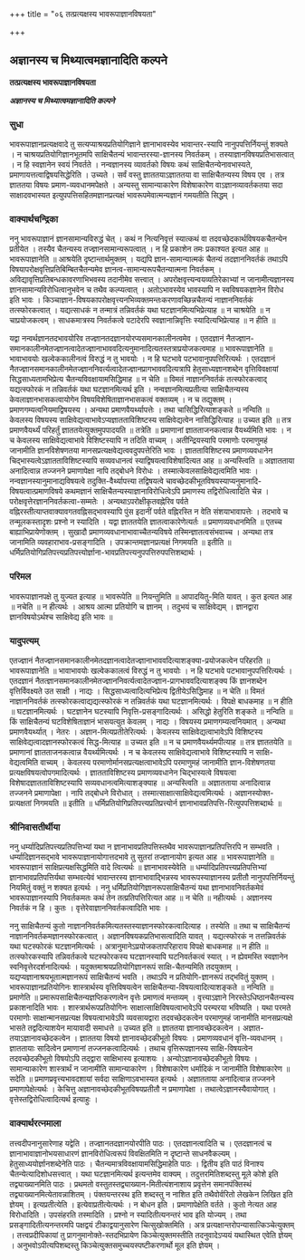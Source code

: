 +++
title = "०६ तत्प्रत्यक्षस्य भावरूपाज्ञानविषयता"

+++


## अज्ञानस्य च मिथ्यात्वमज्ञानादिति कल्पने

**तत्प्रत्यक्षस्य भावरूपाज्ञानविषयता**

***अज्ञानस्य च मिथ्यात्वमज्ञानादिति कल्पने***

### **सुधा**

भावरूपाज्ञानप्रत्यक्षवादे तु सत्यप्याश्रयप्रतियोगिज्ञाने ज्ञानाभावस्येव भावान्तर-स्यापि नानुपपत्तिर्नियन्तुं शक्यते । न चाश्रयप्रतियोगिज्ञानभूतमपि साक्षिचैतन्यं भावान्तरस्या-ज्ञानस्य निवर्तकम् । तस्याज्ञानविषयप्रतिभासत्वात् । न हि स्वज्ञानेन स्वयं निवर्तते । नन्वज्ञानस्य व्यावर्तको विषयः कथं साक्षिचैतन्येनावभास्यते, प्रमाणायत्तत्वाद्विषयसिद्धेरिति । उच्यते । सर्वं वस्तु ज्ञाततयाऽज्ञाततया वा साक्षिचैतन्यस्य विषय एव । तत्र ज्ञाततया विषयः प्रमाण-व्यवधानमपेक्षते । अन्यस्तु सामान्याकारेण विशेषाकारेण वाऽज्ञानव्यावर्तकतया सदा साक्षादवभास्यत इत्युपपत्तिसहितमज्ञानप्रत्यक्षं भावरूपमेवात्मन्यज्ञानं गमयतीति सिद्धम् ।

### **वाक्यार्थचन्द्रिका**

ननु भावरूपाज्ञानं ज्ञानसामान्यविरुद्धं चेत् । कथं न नित्यनिवृत्तं स्यात्कथं वा तदवच्छेदकार्थविषयकचैतन्येन प्रतीयेत । तस्यैव चैतन्यस्य तज्ज्ञानसामान्यरूपत्वात् । न हि प्रकाशेन तमः प्रकाश्यत इत्यत आह ॥ भावरूपाज्ञानेति ॥ आश्रयेति दृष्टान्तार्थमुक्तम् । यद्यपि ज्ञान-सामान्यात्मकं चैतन्यं तदज्ञाननिवर्तकं तथाऽपि विषयापरोक्षवृत्तिप्रतिबिम्बितचैतन्यमेव ज्ञानत्व-सामान्यरूपचैतन्यात्मना निवर्तकम् । अविद्यावृत्तिप्रतिबन्धकावरणाभिभवस्य तदानीमेव सत्त्वात् । अपरोक्षवृत्त्यन्वयव्यतिरेकाभ्यां न जानामीत्यज्ञानस्य ज्ञानसामान्यविरोधित्वानुभवेन च तथैव कल्प्यत्वात् । अतोऽभावस्येव भावस्यापि न स्वविषयकज्ञानेन विरोध इति भावः । किञ्चाज्ञान-विषयकापरोक्षवृत्त्यनभिव्यक्तमन्तःकरणावच्छिन्नचैतन्यं नाज्ञाननिवर्तकं तत्स्फोरकत्वात् । यद्यत्साधकं न तन्मात्रं तन्निवर्तकं यथा घटज्ञानमित्यभिप्रेत्याह ॥ न चाश्रयेति ॥ न चाप्रयोजकत्वम् । साधकमात्रस्य निवर्तकत्वे पटादेरपि स्वज्ञानान्निवृत्तिः स्यादित्यभिप्रेत्याह ॥ न हीति ॥

यद्वा नन्वर्थज्ञानतदभावयोरिव तज्ज्ञानतदज्ञानयोरप्यसमानकालीनत्वमेव । एतदज्ञानं नैतज्ज्ञान-समानकालीनमेतज्ज्ञानत्वादेतज्ज्ञानाभाववदित्यनुमानादित्यतस्तत्राप्रयोजकत्वमाह ॥ भावरूपाज्ञानेति ॥ भावाभावयोः खल्वेककालीनत्वं विरुद्धं न तु भावयोः । न हि घटभावे पटभावानुपपत्तिरित्यर्थः । एतदज्ञानं नैतज्ज्ञानसमानकालीनमेतज्ज्ञाननिवर्त्यत्वादेतज्ज्ञानप्रागभाववदित्यत्रापि हेतुसाध्यज्ञानशब्देन वृत्तिविवक्षायां सिद्धसाध्यतामभिप्रेत्य चैतन्यविवक्षायामसिद्धिमाह ॥ न चेति ॥ विमतं नाज्ञाननिवर्तकं तत्स्फोरकत्वाद् यद्यत्स्फोरकं न तन्निवर्तकं यथा घटज्ञानमित्यर्थ इति । नन्वज्ञानमित्यप्रतीत्या साक्षिचैतन्यस्य केवलाज्ञानभासकत्वायोगेन विषयविशेषिताज्ञानभासकत्वं वक्तव्यम् । न च तद्युक्तम् । प्रमाणगम्यत्वनियमाद्विषयस्य । अन्यथा प्रमाणवैयर्थ्यापत्तेः । तथा चासिद्धिरित्याशङ्कते ॥ नन्विति ॥ केवलस्य विषयस्य साक्षिवेद्यत्वाभावेऽप्यज्ञातताविशिष्टस्य साक्षिवेद्यत्वेन नासिद्धिरित्याह ॥ उच्यत इति ॥ तत्र प्रमाणवैयर्थ्यं परिहर्तुं ज्ञाततयेत्युक्तमुपपादयति ॥ तत्रेति ॥ प्रमाणानां ज्ञातताजनकत्वान्न वैयर्थ्यमिति भावः । न च केवलस्य साक्षिवेद्यत्वाभावे विशिष्टस्यापि न तदिति वाच्यम् । अतीन्द्रियस्यापि परमाणोः परमाणुमहं जानामीति ज्ञानविशेषणतया मानसप्रत्यक्षवेद्यत्ववदुपपत्तेरिति भावः । ज्ञातताविशिष्टस्य प्रमाणव्यवधानेन चिद्भास्यत्वेऽज्ञातताविशिष्टस्यापि सव्यवधानत्वं स्याद्विषयत्वाविशेषादित्यत आह ॥ अन्यस्त्विति ॥ अज्ञातताया अनादित्वान्न तज्जनने प्रमाणापेक्षा नापि तद्बोधने विरोधः । तस्मात्केवलसाक्षिवेद्यत्वमिति भावः । नन्वज्ञानस्यानुमानाद्यविषयत्वे तदुक्ति-वैर्थ्यापत्त्या तद्विषयत्वे चावच्छेदकीभूतविषयस्याप्यनुमानादि- विषयत्वात्प्रमाणविषये कथमज्ञानं साक्षिचैतन्यस्याज्ञानाविरोधित्वेऽपि प्रमाणस्य तद्विरोधित्वादिति चेन्न । परोक्षवृत्तेरज्ञाननिवर्तकत्वा-सम्मतेः । अन्यथाऽपरोक्षीकृतवह्नेरिव पर्वते वह्निरस्तीत्याप्तवाक्यावगतवह्निसद्भावस्यापि पुंस इदानीं पर्वते वह्निरस्ति न वेति संशयाभावापत्तेः । तदभावे च तन्मूलकस्तादृशः प्रश्नो न स्यादिति । यद्वा ज्ञाततयेति ज्ञातत्वाकारेणेत्यर्तः ॥ प्रमाणव्यवधानमिति ॥ एतच्च बाह्याभिप्रायेणोक्तम् । सुखादौ प्रमाणव्यवधानाभावाच्चैतन्यविषये तस्मिन्ज्ञातत्वसंभवाच्च । अन्यथा तत्र जानामिति व्यवहाराभाव-प्रसङ्गादिति । उपक्रान्तमज्ञानप्रत्यक्षं निगमयति ॥ इतीति ॥ धर्मिप्रतियोगिप्रतिपत्त्यप्रतिपत्त्योर्ज्ञाना-भावप्रतिपत्त्यनुपपत्तिरुपपत्तिशब्दार्थः ।

### **परिमल**

भावरूपाज्ञानपक्षे तु युज्यत इत्याह ॥ भावरूपेति ॥ नियन्तुमिति ॥ आपादयितु-मिति यावत् । कुत इत्यत आह ॥ नचेति ॥ न हीत्यर्थः । आश्रय आत्मा प्रतियोगि च ज्ञानम् । तदुभयं च साक्षिवेद्यम् । ज्ञानद्वारा ज्ञानविषयोऽर्थश्च साक्षिवेद्य इति भावः ॥

### **यादुपत्यम्**

एतज्ज्ञानं नैतज्ज्ञानसमानकालीनमेतदज्ञानत्वादेतज्ज्ञानाभाववदित्याशङ्क्या-प्रयोजकत्वेन परिहरति ॥ भावरूपाज्ञानेति ॥ भावाभावयोः खल्वेककालत्वं विरुद्धं न तु भावयोः । न हि घटभावे पटभावानुपपत्तिरित्यर्थः । एतदज्ञानं नैतत्ज्ञानसमानकालीनमेतज्ज्ञाननिवर्त्यत्वादेतज्ज्ञान-प्रागभाववदित्याशङ्क्य किं ज्ञानशब्देन वृत्तिर्विवक्ष्यते उत साक्षी । नाद्यः । सिद्धसाध्यत्वादित्यभिप्रेत्य द्वितीयेऽसिद्धिमाह ॥ न चेति ॥ विमतं नाज्ञाननिवर्तकं तत्स्फोरकत्वाद्यद्यत्स्फोरकं न तन्निवर्तकं यथा घटज्ञानमित्यर्थः । विपक्षे बाधकमाह ॥ न हीति ॥ घटज्ञानमित्यर्थः । घटज्ञानेन घटस्यापि निवृत्ति-प्रसङ्गादित्यर्थः । असिद्धो हेतुरिति शङ्कते ॥ नन्विति ॥ किं साक्षिचैतन्यं घटविशेषिताज्ञानं भासयत्युत केवलम् । नाद्यः । विषयस्य प्रमाणगम्यत्वनियमात् । अन्यथा प्रमाणवैयर्थ्यात् । नेतरः । अज्ञान-मित्यप्रतीतेरित्यर्थः । केवलस्य साक्षिवेद्यत्वाभावेऽपि विशिष्टस्य साक्षिवेद्यत्वादज्ञानस्फोरकत्वं सिद्ध-मित्याह ॥ उच्यत इति ॥ न च प्रमाणवैयर्थ्यमपीत्याह ॥ तत्र ज्ञाततयेति ॥ प्रमाणानां ज्ञातताजनकत्वान्न वैयर्थ्यमित्यर्थः । न च केवलस्य साक्षिवेद्यत्वाभावे विशिष्टस्यापि न साक्षि-वेद्यत्वमिति वाच्यम् । केवलस्य परमाणोर्मानसप्रत्यक्षत्वाभावेऽपि परमाणुमहं जानामीति ज्ञान-विशेषणतया प्रत्यक्षविषयत्वोपगमादित्यर्थः । ज्ञातताविशिष्टस्य प्रमाणव्यवधानेन चिद्भास्यत्वे विषयत्वा विशेषादज्ञातताविशिष्टस्यापि सव्यवधानत्वमित्याशङ्क्याह ॥ अन्यस्त्विति ॥ अज्ञातताया अनादित्वान्न तज्जनने प्रमाणापेक्षा । नापि तद्बोधने विरोधात् । तस्मात्साक्षात्साक्षिवेद्यत्वमित्यर्थः । अज्ञानस्योक्त-प्रत्यक्षतां निगमयति ॥ इतीति ॥ धर्मिप्रतियोगिप्रतिपत्त्यप्रतिप्रत्त्योर्न ज्ञानाभावप्रतिपत्ति-रित्युपपत्तिशब्दार्थः ॥

### **श्रीनिवासतीर्थीया**

ननु धर्म्यादिप्रतिपत्त्यप्रतिपत्तिभ्यां यथा न ज्ञानाभावप्रतिपत्तिस्तथैव भावरूपाज्ञानप्रतिपत्तिरपि न सम्भवति । धर्म्यादिज्ञानसद्भावे भावरूपाज्ञानायोगात्तदभावे तु सुतरां तज्ज्ञानायोग इत्यत आह ॥ भावरूपाज्ञानेति ॥ भावरूपाज्ञानं साक्षिप्रत्यक्षसिद्धमिति वादे त्वित्यर्थः ॥ ज्ञानाभावस्येवेति ॥ धर्म्यादिप्रतिपत्त्यप्रतिपत्तिभ्यां ज्ञानाभावप्रतिपत्तिर्यथा सम्भवत्येवं भावान्तरस्य ज्ञानाभावाद्भिन्नस्य भावरूपस्याज्ञानस्य प्रतीतौ नानुपपत्तिर्नियन्तुं नियमितुं वक्तुं न शक्यत इत्यर्थः । ननु धर्मिप्रतियोगिज्ञानरूपसाक्षिचैतन्यं यथा ज्ञानाभावनिवर्तकमेवं भावरूपाज्ञानस्यापि निवर्तकमतः कथं तेन तत्प्रतिपत्तिरित्यत आह ॥ न चेति ॥ नहीत्यर्थः । अज्ञानस्य निवर्तकं न हि । कुतः । वृत्तेरेवाज्ञाननिवर्तकत्वादिति भावः ।

ननु साक्षिचैतन्यं कुतो नाज्ञाननिवर्तकमित्यतस्तस्याज्ञानस्फोरकत्वादित्याह । तस्येति ॥ तथा च साक्षिचैतन्यं नाज्ञाननिवर्तकमज्ञानस्फोरकत्वात् । अज्ञानविषयकप्रतिभासत्वादिति यावत् । यद्यत्स्फोरकं न तत्तन्निवर्तकं यथा घटस्फोरकं घटज्ञानमित्यर्थः । अत्रानुमानेऽप्रयोजकतापरिहाराय विपक्षे बाधकमाह ॥ न हीति ॥ तत्स्फोरकस्यापि तन्निवर्तकत्वे घटस्फोरकस्य घटज्ञानस्यापि घटनिवर्तकत्वं स्यात् । न ह्येवमस्ति स्वज्ञानेन स्वनिवृत्तेरदर्शनादित्यर्थः । यदुक्तमाश्रयप्रतियोगिज्ञानरूपं साक्षि-चैतन्यमिति तदयुक्तम् । यद्यप्यज्ञानाश्रयभूतात्मज्ञानरूपं साक्षिचैतन्यं भवति । तथाऽपि न प्रतियोगि-ज्ञानरूपं तद्भवितुं युक्तम् । भावरूपाज्ञानप्रतियोगिनः शास्त्रार्थस्य वृत्तिविषयत्वेन साक्षिचैतन्या-विषयत्वादित्याशङ्कते ॥ नन्विति ॥ प्रमाणेति ॥ प्रमारूपसाक्षिचैतन्यज्ञप्तिकरणत्वेन वृत्तेः प्रमाणत्वं मन्तव्यम् । वृत्त्याऽज्ञाने निरस्तेऽधिष्ठानचैतन्यस्य प्रकाशनादिति भावः । शास्त्रार्थरूपप्रतियोगिनः साक्षात्साक्षिविषयत्वाभावेऽपि परम्परया भविष्यति । यथा परमते परमाणोः साक्षान्मानसप्रत्यक्ष विषयत्वाभावेऽपि व्यवसायद्वारा तदवच्छेदकत्वेन परमाणुमहं जानामीति मानसप्रत्यक्षे भासते तद्वदित्याशयेन मायावादी समाधत्ते ॥ उच्यत इति ॥ ज्ञाततया ज्ञानावच्छेदकत्वेन । अज्ञात-तयाऽज्ञानावच्छेदकत्वेन । ज्ञाततया विषयो ज्ञानावच्छेदकीभूतो विषयः । प्रमाणव्यवधानं वृत्ति-व्यवधानम् । ज्ञाततायाः सादित्वेन प्रमाणानां तज्जनकत्वादित्यर्थः । तथाच वृत्तिरूपज्ञानस्य साक्षि-विषयत्वेन तदवच्छेदकीभूतो विषयोऽपि तद्द्वारा साक्षिभास्य इत्याशयः । अन्योऽज्ञानावच्छेदकीभूतो विषयः । सामान्याकारेण शास्त्रार्थं न जानामीति सामान्याकारेण । विशेषाकारेण धर्मादिकं न जानामीति विशेषाकारेण ॥ सदेति ॥ प्रमाणप्रवृत्त्यभावदशायां सर्वदा साक्षिणाऽवभास्यत इत्यर्थः । अज्ञातताया अनादित्वान्न तज्जनने प्रमाणापेक्षेत्यर्थः । केचित्तु अज्ञानावच्छेदकीभूतविषयप्रतीतौ न प्रमाणापेक्षा । तथात्वेऽज्ञानस्यैवायोगात् । वृत्तेस्तद्विरोधित्वादित्यर्थ इत्याहुः ।

### **वाक्यार्थरत्नमाला**

तत्त्वदीपनानुसारेणाह यद्वेति । तज्ज्ञानतदज्ञानयोरपीति पाठः । एतदज्ञानत्वादिति च । एतदज्ञानत्वं च ज्ञानाभावाज्ञानोभयसाधारणं ज्ञानविरोधित्वरूपं विवक्षितमिति न दृष्टान्ते साधनवैकल्यम् । हेतुसाध्ययोर्ज्ञानशब्देनेति पाठः । चैतन्यमात्रविवक्षायामसिद्धिमाहेति पाठः । द्वितीय इति पाठं विनाश्य चैतन्येत्यादिशोधसत्त्वात् । यथा घटज्ञानमित्यर्थ इत्यन्तमेव वाक्यम् । तदुत्तरमितिशब्दस्तु मूले कोशे इति तद्व्याख्यानमिति पाठः । प्रथमतो वस्तुतस्तद्व्याख्यान-मितीत्यंशनाशाय प्रवृत्तेन समानपंक्तिस्थं तद्व्याख्यानमित्येतावन्नाशितम् । पंक्तयन्तरस्थ इति शब्दस्तु न नाशित इति तथैवोर्वरितो लेखकेन लिखित इति ज्ञेयम् । इत्यप्रतीत्येति । इत्येवाप्रतीत्येत्यर्थः । न बोधन इति । प्रमाणापेक्षेति वर्तते । कुतो नेत्यत आह विरोधादिति । उपसंहरति तस्मादिति । प्रश्नो न स्यादितीत्यनन्तरं भाव इति योज्यम् । तथा प्रसङ्गादितीत्यनन्तरमपि पक्षद्वयं टीकाद्वयानुसारेण चित्सुखोक्तमिति । अत्र प्रत्यक्षान्तरोपन्यासात्किञ्चेत्युक्तम् । तत्त्वप्रदीपिकायां तु प्रागनुमानोक्ते-स्तदभिप्रायेण किञ्चेत्युक्तमस्तीति तदनुवादेऽप्ययं यथास्थित एवेति ज्ञेयम् । अनुभवोऽपीत्यपिशब्दस्तु किञ्चेत्युक्तसमुच्चयस्पष्टीकरणार्थो मूल इति ज्ञेयम् ।

